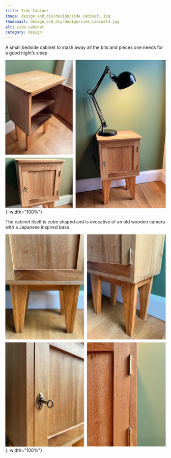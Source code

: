 ```yaml
---
title: Side Cabinet
image: design_and_diy/design/side_cabinet1.jpg
thumbnail: design_and_diy/design/side_cabinet4.jpg
alt: side cabinet
category: design
---
```


A small bedside cabinet to stash away all the bits and pieces one needs for a good night’s sleep.

![small wood bedside cabinet](./assets/img/design_and_diy/design/side_cabinet2.jpg){: width="100%"}

The cabinet itself is cube shaped and is evocative of an old wooden camera with a Japanese inspired base.

![small wood bedside cabinet](./assets/img/design_and_diy/design/side_cabinet3.jpg){: width="100%"}
